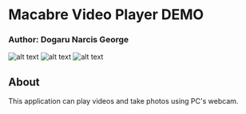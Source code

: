 # Macabre Video Player DEMO

### Author: Dogaru Narcis George

![alt text](https://github.com/NarcisDogaru/MyProjects2/blob/master/EmguCV/MacabreVideoPlayer/Screens/vplayer1.png "Start Page")
![alt text](https://github.com/NarcisDogaru/MyProjects2/blob/master/EmguCV/MacabreVideoPlayer/Screens/vplayer2.png "Video player")
![alt text](https://github.com/NarcisDogaru/MyProjects2/blob/master/EmguCV/MacabreVideoPlayer/Screens/vplayer3.png "Camera")

## About
  This application can play videos and take photos using PC's webcam.
